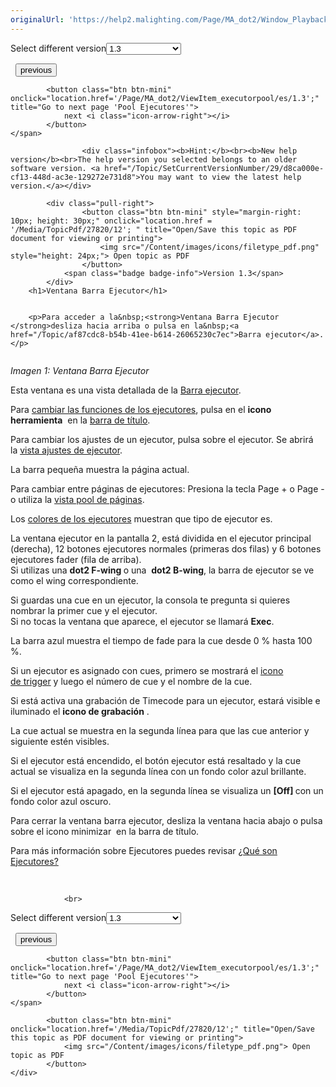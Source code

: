 ```yaml
---
originalUrl: 'https://help2.malighting.com/Page/MA_dot2/Window_Playback/es/1.3'
---
```


<div class="topic-navigation">

<div class="pull-right">
	<span class="pull-left">


<div class="pull-left">
<form action="/Topic/SetCurrentVersionNumber" class="form-inline" id="frmTagSelector" method="post">	<span class="form-mini">
		<div class="input-prepend"><span class="add-on">Select different version</span><select autocomplete="off" id="versionNumberId" name="versionNumberId" onchange="$(this).closest('#frmTagSelector').submit();" style="width: 120px;"><option value="">- latest -</option>
<option value="3">1.1</option>
<option value="7">1.2</option>
<option selected="selected" value="12">1.3</option>
<option value="16">1.5</option>
<option value="29">1.9</option>
</select></div>
		<input data-val="true" data-val-number="The field Int32 must be a number." data-val-required="The Int32 field is required." id="ProductId" name="ProductId" type="hidden" value="7">
		<input id="CurrentGuid" name="CurrentGuid" type="hidden" value="d8ca000e-cf13-448d-ac3e-129272e731d8">
	</span>
</form></div>&nbsp;	</span>
	<span class="pull-right" style="white-space: nowrap;">
			<button class="btn btn-mini" onclick="location.href='/Page/MA_dot2/window_EnterNameForWindow/es/1.3'; " title="Go to previous page 'Introducir Nombre para...'">
				<i class="icon-arrow-left"></i> previous
			</button>

			<button class="btn btn-mini" onclick="location.href='/Page/MA_dot2/ViewItem_executorpool/es/1.3';" title="Go to next page 'Pool Ejecutores'">
				next <i class="icon-arrow-right"></i> 
			</button>
	</span>
</div>
<div class="clear-fix" style="margin-bottom: 10px"></div>
</div>

					<div class="infobox"><b>Hint:</b><br><b>New help version</b><br>The help version you selected belongs to an older software version. <a href="/Topic/SetCurrentVersionNumber/29/d8ca000e-cf13-448d-ac3e-129272e731d8">You may want to view the latest help version.</a></div>

			<div class="pull-right">
					<button class="btn btn-mini" style="margin-right: 10px; height: 30px;" onclick="location.href = '/Media/TopicPdf/27820/12'; " title="Open/Save this topic as PDF document for viewing or printing">
						<img src="/Content/images/icons/filetype_pdf.png" style="height: 24px;"> Open topic as PDF
					</button>
				<span class="badge badge-info">Version 1.3</span>
			</div>
		<h1>Ventana Barra Ejecutor</h1>


		<p>Para acceder a la&nbsp;<strong>Ventana Barra Ejecutor </strong>desliza hacia arriba o pulsa en la&nbsp;<a href="/Topic/af87cdc8-b54b-41ee-b614-26065230c7ec">Barra ejecutor</a>.</p>

<p><img alt="" src="/Media/Image/dot2_views-and-windows_executor-bar-window_v1-3.png"></p>

<p><em>Imagen 1: Ventana Barra Ejecutor</em></p>

<p>Esta ventana es una vista detallada de la <a href="/Topic/af87cdc8-b54b-41ee-b614-26065230c7ec">Barra&nbsp;ejecutor</a>.</p>

<p>Para&nbsp;<a href="/Topic/f613ca45-9cb0-43e7-bb0d-d75fdc5b0d39">cambiar las funciones de los ejecutores</a>, pulsa en el&nbsp;<strong>icono herramienta</strong>&nbsp;<img alt="" src="/Media/Image/Dot2_ViewsandWindows_ControlElements_TitleBar05_1-0.PNG">&nbsp;en la&nbsp;<a href="/Topic/a9e3dcd7-1fb1-4dab-8e42-03f9e0de3e99">barra de título</a>.</p>

<p>Para cambiar los ajustes de un ejecutor, pulsa sobre el ejecutor. Se abrirá la&nbsp;<a href="/Topic/eea17a4c-1b42-406e-86d9-7e61b3a0bfdd">vista ajustes de ejecutor</a>.</p>

<p>La barra pequeña muestra la página actual.</p>

<p>Para cambiar entre páginas de ejecutores: Presiona la tecla&nbsp;<span class="hardkey">Page +</span> o&nbsp;<span class="hardkey">Page -</span> o utiliza la&nbsp;<a href="/Topic/5525b66b-92c6-4e03-b351-3976dc15cb5b">vista pool de páginas</a>.</p>

<p>Los&nbsp;<a href="/Topic/581eb40a-40db-4a6f-90ec-1a31d96acbcc">colores de los ejecutores</a>&nbsp;muestran que tipo de ejecutor es.</p>

<p>La ventana ejecutor en la pantalla 2, está dividida en el ejecutor principal (derecha), 12 botones ejecutores normales (primeras dos filas) y 6 botones ejecutores fader (fila de arriba).<br>
Si utilizas una <strong>dot2 F-wing </strong>o una&nbsp; <strong>dot2 B-wing</strong>, la barra de ejecutor se ve como el wing correspondiente.</p>

<p>Si guardas una cue en un ejecutor, la consola te pregunta si quieres nombrar la primer cue y el ejecutor.<br>
Si no tocas la ventana que aparece, el ejecutor se llamará <strong>Exec</strong>.</p>

<p>La barra azul muestra el tiempo de fade para la cue desde 0 % hasta 100 %.</p>

<p>Si un ejecutor es asignado con cues, primero se mostrará el <a href="/Topic/4bdf0092-9184-4d12-bcf4-42b7a49ef170">icono de&nbsp;trigger</a>&nbsp;y luego el número de cue y el nombre de la cue.</p>

<p>Si está activa una grabación de Timecode para un ejecutor, estará visible e iluminado el <strong>icono de grabación</strong>&nbsp;<img alt="" src="/Media/Image/Dot2_ViewsandWindows_CuesView05_1-1-3.png">.</p>

<p>La cue actual se muestra en la segunda línea para que las cue&nbsp;anterior y siguiente estén visibles.</p>

<p>Si el ejecutor está encendido, el botón ejecutor está resaltado y la cue actual se&nbsp;visualiza&nbsp;en la segunda línea con un fondo color azul brillante.</p>

<p>Si el ejecutor está apagado, en la segunda línea se visualiza un <strong>[Off]&nbsp;</strong>con un fondo color azul oscuro.</p>

<p>Para cerrar la ventana barra ejecutor, desliza la ventana hacia abajo o pulsa sobre el icono minimizar&nbsp;<img alt="" src="/Media/Image/Dot2_ViewsandWindows_ControlElements_TitleBar07_1-0.PNG">&nbsp;en la barra de título.</p>

<p>Para más información sobre Ejecutores puedes revisar&nbsp;<a href="/Topic/839f039d-2e75-4ed2-a4be-0ff458dec63d">¿Qué son Ejecutores?</a></p>

<p>&nbsp;</p>


				<br>
<div class="topic-navigation">

<div class="pull-right">
	<span class="pull-left">


<div class="pull-left">
<form action="/Topic/SetCurrentVersionNumber" class="form-inline" id="frmTagSelector" method="post">	<span class="form-mini">
		<div class="input-prepend"><span class="add-on">Select different version</span><select autocomplete="off" id="versionNumberId" name="versionNumberId" onchange="$(this).closest('#frmTagSelector').submit();" style="width: 120px;"><option value="">- latest -</option>
<option value="3">1.1</option>
<option value="7">1.2</option>
<option selected="selected" value="12">1.3</option>
<option value="16">1.5</option>
<option value="29">1.9</option>
</select></div>
		<input data-val="true" data-val-number="The field Int32 must be a number." data-val-required="The Int32 field is required." id="ProductId" name="ProductId" type="hidden" value="7">
		<input id="CurrentGuid" name="CurrentGuid" type="hidden" value="d8ca000e-cf13-448d-ac3e-129272e731d8">
	</span>
</form></div>&nbsp;	</span>
	<span class="pull-right" style="white-space: nowrap;">
			<button class="btn btn-mini" onclick="location.href='/Page/MA_dot2/window_EnterNameForWindow/es/1.3'; " title="Go to previous page 'Introducir Nombre para...'">
				<i class="icon-arrow-left"></i> previous
			</button>

			<button class="btn btn-mini" onclick="location.href='/Page/MA_dot2/ViewItem_executorpool/es/1.3';" title="Go to next page 'Pool Ejecutores'">
				next <i class="icon-arrow-right"></i> 
			</button>
	</span>
</div>
	<div class="clear-fix"></div>
	<div class="pull-right">
	
			<button class="btn btn-mini" onclick="location.href='/Media/TopicPdf/27820/12';" title="Open/Save this topic as PDF document for viewing or printing">
				<img src="/Content/images/icons/filetype_pdf.png"> Open topic as PDF
			</button>
	</div>
<div class="clear-fix" style="margin-bottom: 10px"></div>
</div>

	
